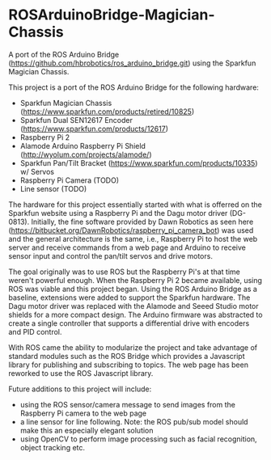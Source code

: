 # ROSArduinoBridge-Magician-Chassis
A port of the ROS Arduino Bridge (https://github.com/hbrobotics/ros_arduino_bridge.git) using the Sparkfun Magician Chassis.

This project is a port of the ROS Arduino Bridge for the following hardware:
* Sparkfun Magician Chassis (https://www.sparkfun.com/products/retired/10825)
* Sparkfun Dual SEN12617 Encoder (https://www.sparkfun.com/products/12617)
* Raspberry Pi 2
* Alamode Arduino Raspberry Pi Shield (http://wyolum.com/projects/alamode/)
* Sparkfun Pan/Tilt Bracket (https://www.sparkfun.com/products/10335) w/ Servos
* Raspberry Pi Camera (TODO)
* Line sensor (TODO)

The hardware for this project essentially started with what is offerred on the Sparkfun website using a Raspberry Pi and the Dagu motor driver (DG-0813).  Initially, the fine software provided by Dawn Robotics as seen here (https://bitbucket.org/DawnRobotics/raspberry_pi_camera_bot) was used and the general architecture is the same, i.e., Raspberry Pi to host the web server and receive commands from a web page and Arduino to receive sensor input and control the pan/tilt servos and drive motors.

The goal originally was to use ROS but the Raspberry Pi's at that time weren't powerful enough.  When the Raspberry Pi 2 became available, using ROS was viable and this project began.  Using the ROS Arduino Bridge as a baseline, extensions were added to support the Sparkfun hardware.  The Dagu motor driver was replaced with the Alamode and Seeed Studio motor shields for a more compact design.  The Arduino firmware was abstracted to create a single controller that supports a differential drive with encoders and PID control.

With ROS came the ability to modularize the project and take advantage of standard modules such as the ROS Bridge which provides a Javascript library for publishing and subscribing to topics.  The web page has been reworked to use the ROS Javascript library.

Future additions to this project will include:
* using the ROS sensor/camera message to send images from the Raspberry Pi camera to the web page
* a line sensor for line following.  Note: the ROS pub/sub model should make this an especially elegant solution
* using OpenCV to perform image processing such as facial recognition, object tracking etc.
